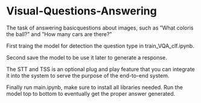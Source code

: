 # Visual-Questions-Answering
The task  of  answering  basicquestions about images, such as ”What coloris the ball?” and ”How many cars are there?”

First traing the model for detection the question type in train_VQA_clf.ipynb.


Second save the model to be use it later to generate a response. 


The STT and TSS is an optional plug and play feature that you can integrate it into the system to serve the purpose of the end-to-end system.

Finally run main.ipynb, make sure to install all libraries needed. Run the model top to bottom to eventually get the proper answer generated.




